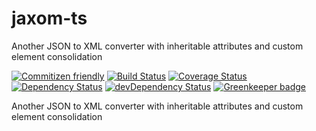 # jaxom-ts

Another JSON to XML converter with inheritable attributes and custom element consolidation

[![Commitizen friendly](https://img.shields.io/badge/commitizen-friendly-brightgreen.svg)](http://commitizen.github.io/cz-cli/)
[![Build Status](https://travis-ci.com/plastikfan/jaxom-ts.svg?branch=master)](https://travis-ci.com/plastikfan/jaxom-ts)
[![Coverage Status](https://coveralls.io/repos/github/plastikfan/jaxom-ts/badge.svg?branch=master)](https://coveralls.io/github/plastikfan/jaxom-ts?branch=master)
[![Dependency Status](https://david-dm.org/plastikfan/jaxom-ts.svg)](https://david-dm.org/plastikfan/jaxom-ts)
[![devDependency Status](https://david-dm.org/plastikfan/jaxom-ts/dev-status.svg)](https://david-dm.org/plastikfan/jaxom-ts#info=devDependencies)
[![Greenkeeper badge](https://badges.greenkeeper.io/plastikfan/jaxom-ts.svg)](https://greenkeeper.io/)

Another JSON to XML converter with inheritable attributes and custom element consolidation
